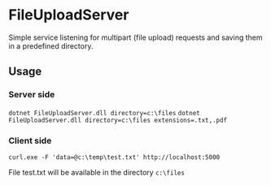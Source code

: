 # FileUploadServer
Simple service listening for multipart (file upload) requests and saving them in a predefined directory.

## Usage
### Server side

`dotnet FileUploadServer.dll directory=c:\files`
`dotnet FileUploadServer.dll directory=c:\files extensions=.txt,.pdf`

### Client side

`curl.exe -F 'data=@c:\temp\test.txt' http://localhost:5000`

File test.txt will be available in the directory `c:\files` 

